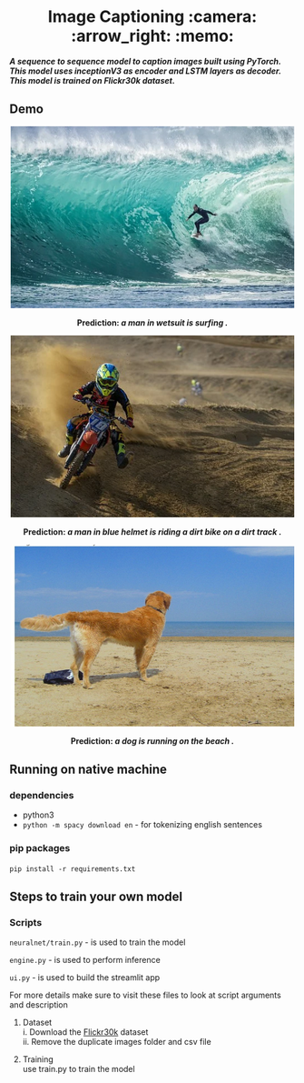 <h1 align="center"> Image Captioning :camera: :arrow_right: :memo: </h1> 
 
 ***A sequence to sequence model to caption images built using PyTorch. This model uses inceptionV3 as encoder and LSTM layers as decoder. This model is trained on Flickr30k dataset.***

## Demo
  <p align="center"> <img src="https://github.com/Koushik0901/AI-Portfolio/blob/master/image-captioning/test_examples/surfing.png" width="500" height="320"  /> </p>
<p align="center"> <b>Prediction: <i>a man in wetsuit is surfing .</i></b>
 
<p align="center"> <img src="https://github.com/Koushik0901/AI-Portfolio/blob/master/image-captioning/test_examples/dirt_bike.png" width="500" height="320"  /> </p>
<p align="center"> <b>Prediction: <i>a man in blue helmet is riding a dirt bike on a dirt track .</i></b>

<p align="center"> <img src="https://github.com/Koushik0901/AI-Portfolio/blob/master/image-captioning/test_examples/dog.png" width="500" height="320"  /> </p>
<p align="center"> <b>Prediction: <i>a dog is running on the beach .</i></b>

## Running on native machine
### dependencies
* python3
* `python -m spacy download en` - for tokenizing english sentences  

### pip packages
`pip install -r requirements.txt` 

## Steps to train your own model
  ### Scripts
  `neuralnet/train.py` - is used to train the model  
  
  `engine.py` - is used to perform inference 
 
 `ui.py` - is used to build the streamlit app
    
  For more details make sure to visit these files to look at script arguments and description
  
  1. Dataset  
    i. Download the [Flickr30k](https://www.kaggle.com/hsankesara/flickr-image-dataset) dataset  
    ii. Remove the duplicate images folder and csv file  
  
  2. Training  
    use train.py to train the model  
